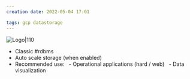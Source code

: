 ```yaml
---
creation date: 2022-05-04 17:01

tags: gcp datastorage
---
```


![Logo|110](https://external-content.duckduckgo.com/iu/?u=https%3A%2F%2Fdbdb.io%2Fmedia%2Flogos%2FCloud_SQL.png&f=1&nofb=1)

- Classic #rdbms
- Auto scale storage (when enabled)
- Recommended use:
  - Operational applications (hard / web)
  - Data visualization
